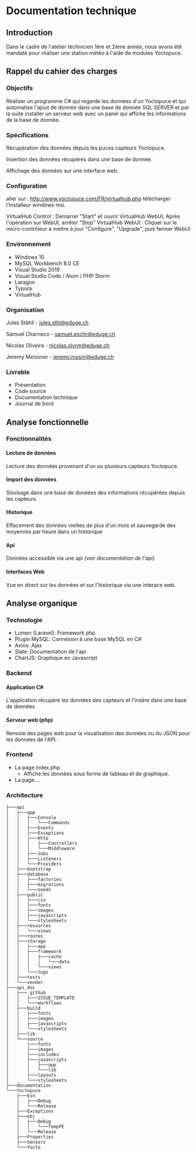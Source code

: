# Documentation technique

## Introduction

Dans le cadre de l'atelier technicien 1ère et 2ème année, nous avons été mandaté pour réaliser une station météo à l'aide de modules Yoctopuce.

## Rappel du cahier des charges

### Objectifs

Réaliser un programme C# qui regarde les données d'un Yoctopuce et qui automatise l'ajout de donnée dans une base de donnée SQL SERVER et par la suite installer un serveur web avec un panel qui affiche les informations de la base de donnée.

### Spécifications

Récupération des données depuis les puces capteurs Yoctopuce.

Insertion des données récupérés dans une base de donnée.

Affichage des données sur une interface web.

### Configuration

aller sur : http://www.yoctopuce.com/FR/virtualhub.php
télécharger l'installeur windows msi.

VirtualHub Control : Démarrer "Start" et ouvrir VirtualHub WebUI, Après l'opération sur WebUI, arrêter "Stop"
VirtualHub WebUI : Cliquer sur le micro-contrôleur à mettre à jour "Configure",  "Upgrade", puis fermer WebUI

### Environnement

* Windows 10
* MySQL Workbench 8.0 CE
* Visual Studio 2019
* Visual Studio Code / Atom / PHP Storm
* Laragon
* Typora
* VirtualHub

### Organisation

Jules Stähli - jules.sthl@eduge.ch

Samuel Charneco - samuel.pschr@eduge.ch

Nicolas Oliveira - nicolas.olvrm@eduge.ch	

Jeremy Meissner - jeremy.mssnr@eduge.ch

### Livrable

* Présentation
* Code source
* Documentation technique
* Journal de bord

## Analyse fonctionnelle

### Fonctionnalités

#### Lecture de données

Lecture des données provenant d'un ou plusieurs capteurs Yoctopuce.

#### Import des données

Stockage dans une base de donéées des informations récupérées depuis les capteurs

#### Historique

Effacement des données vieilles de plus d'un mois et sauvegarde des moyennes par heure dans un historique

#### Api

Données accessible via une api _(voir documentation de l'api)_

#### Interfaces Web

Vue en direct sur les données et sur l'historique via une interace web.

## Analyse organique

### Technologie

* Lumen (Laravel): Framework php
* Plugin MySQL: Connexion à une base MySQL en C#
* Axios: Ajax
* Slate: Documentation de  l'api
* ChartJS: Graphique en Javascript

### Backend

#### Application C#

L'application récupère les données des capteurs et l'insère dans une base de données

#### Serveur web (php)

Renvoie des pages web pour la visualisation des données ou du JSON pour les données de l'API.

### Frontend

* La page index.php
  * Affiche les données sous forme de tableau et de graphique.
* La page ...

### Architecture
```
├───api
│   ├───app
│   │   ├───Console
│   │   │   └───Commands
│   │   ├───Events
│   │   ├───Exceptions
│   │   ├───Http
│   │   │   ├───Controllers
│   │   │   └───Middleware
│   │   ├───Jobs
│   │   ├───Listeners
│   │   └───Providers
│   ├───bootstrap
│   ├───database
│   │   ├───factories
│   │   ├───migrations
│   │   └───seeds
│   ├───public
│   │   ├───css
│   │   ├───fonts
│   │   ├───images
│   │   ├───javascripts
│   │   └───stylesheets
│   ├───resources
│   │   └───views
│   ├───routes
│   ├───storage
│   │   ├───app
│   │   ├───framework
│   │   │   ├───cache
│   │   │   │   └───data
│   │   │   └───views
│   │   └───logs
│   ├───tests
│   └───vendor
├───api_doc
│   ├───.github
│   │   ├───ISSUE_TEMPLATE
│   │   └───workflows
│   ├───build
│   │   ├───fonts
│   │   ├───images
│   │   ├───javascripts
│   │   └───stylesheets
│   ├───lib
│   └───source
│       ├───fonts
│       ├───images
│       ├───includes
│       ├───javascripts
│       │   ├───app
│       │   └───lib
│       ├───layouts
│       └───stylesheets
├───documentation
└───Yoctopuce
    ├───bin
    │   ├───Debug
    │   └───Release
    ├───Exceptions
    ├───obj
    │   ├───Debug
    │   │   └───TempPE
    │   └───Release
    ├───Properties
    ├───Sensors
    └───Yocto
```


